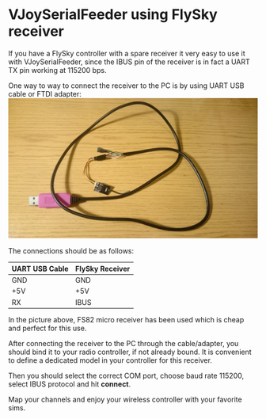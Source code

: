 # VJoySerialFeeder using FlySky receiver #

If you have a FlySky controller with a spare receiver it very easy to use it with VJoySerialFeeder, since the IBUS pin of the receiver is in fact a UART TX pin working at 115200 bps.

One way to way to connect the receiver to the PC is by using UART USB cable or FTDI adapter:
![UART](images/flysky.jpg)

The connections should be as follows:

UART USB Cable | FlySky Receiver
-----          | ----
GND            | GND
+5V            | +5V
RX             | IBUS

In the picture above, FS82 micro receiver has been used which is cheap and perfect for this use.

After connecting the receiver to the PC through the cable/adapter, you should bind it to your radio controller, if not already bound. It is convenient to define a dedicated model in your controller for this receiver.

Then you should select the correct COM port, choose baud rate 115200, select IBUS protocol and hit **connect**.

Map your channels and enjoy your wireless controller with your favorite sims.
